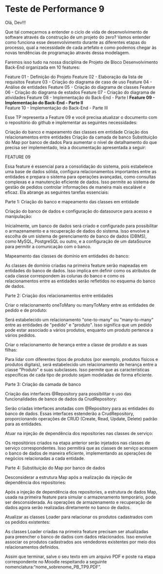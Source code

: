 # Teste de Performance 9

Olá, Dev!!!

Que tal começarmos a entender o ciclo de vida de desenvolvimento de software através da construção de um projeto do zero? Vamos entender como funciona esse desenvolvimento durante as diferentes etapas do processo, qual a necessidade de cada artefato e como podemos chegar às novas tendências de programação através dessa modelagem. 

Faremos isso tudo na nossa disciplina de Projeto de Bloco Desenvolvimento Back-End organizada em 10 features:

Feature 01 - Definição do Projeto
Feature 02 - Elaboração da lista de requisitos
Feature 03 - Criação do diagrama de caso de uso
Feature 04 - Análise de entidades
Feature 05 - Criação do diagrama de classes
Feature 06 - Criação do diagrama de estados
Feature 07 - Criação do diagrama de atividades
Feature 08 - Implementação do Back-End - Parte I
**Feature 09 - Implementação do Back-End - Parte II**  
Feature 10 - Implementação do Back-End - Parte III

Esse TP representa a Feature 09 e você precisa atualizar o documento com o repositório do github e implementar as seguintes necessidades:

Criação do banco e mapeamento das classes em entidade
Criação dos relacionamentos entre entidades
Criação da camada de banco
Substituição do Map por banco de dados
Para aumentar o nível de detalhamento do que precisa ser implementado, leia a documentação apresentada a seguir:

FEATURE 09

Essa feature é essencial para a consolidação do sistema, pois estabelece uma base de dados sólida, configura relacionamentos importantes entre as entidades e prepara o sistema para operações avançadas, como consultas complexas e a manutenção eficiente de dados. Isso permite ao sistema de gestão de pedidos controlar informações de maneira mais escalável e eficaz. Ela abrange as seguintes tarefas essenciais:

Parte 1: Criação do banco e mapeamento das classes em entidade

Criação do banco de dados e configuração do datasource para acesso e manipulação: 

Inicialmente, um banco de dados será criado e configurado para possibilitar o armazenamento e a recuperação de dados do sistema. Isso envolve a escolha de um sistema de gerenciamento de banco de dados (DBMS), como MySQL, PostgreSQL ou outro, e a configuração de um dataSource para permitir a comunicação com o banco.

Mapeamento das classes de domínio em entidades do banco: 

As classes de domínio criadas na primeira feature serão mapeadas em entidades do banco de dados. Isso implica em definir como os atributos de cada classe correspondem às colunas do banco e como os relacionamentos entre as entidades serão refletidos no esquema do banco de dados.

Parte 2: Criação dos relacionamentos entre entidades

Criar o relacionamento oneToMany ou manyToMany entre as entidades de pedido e de produto:

Será estabelecido um relacionamento "one-to-many" ou "many-to-many" entre as entidades de "pedido" e "produto". Isso significa que um pedido pode estar associado a vários produtos, enquanto um produto pertence a vários pedidos.

Criar o relacionamento de herança entre a classe de produto e as suas filhas: 

Para lidar com diferentes tipos de produtos (por exemplo, produtos físicos e produtos digitais), será estabelecido um relacionamento de herança entre a classe "Produto" e suas subclasses. Isso permite que as características específicas de cada tipo de produto sejam modeladas de forma eficiente.

Parte 3: Criação da camada de banco

Criação das interfaces @Repository para possibilitar o uso das funcionalidades de banco de dados da CrudRepository: 

Serão criadas interfaces anotadas com @Repository para as entidades do banco de dados. Essas interfaces estenderão a CrudRepository, proporcionando operações de CRUD (Create, Read, Update, Delete) padrão para as entidades.

Atuar na injeção de dependência dos repositories nas classes de serviço: 

Os repositórios criados na etapa anterior serão injetados nas classes de serviço correspondentes. Isso permitirá que as classes de serviço acessem o banco de dados de maneira eficiente, implementando as operações de negócios relacionadas a cada entidade.

Parte 4: Substituição do Map por banco de dados

Desconsiderar a estrutura Map após a realização da injeção de dependência dos repositories: 

Após a injeção de dependência dos repositories, a estrutura de dados Map, usada na primeira feature para simular o armazenamento temporário, pode ser desconsiderada. As operações de armazenamento e recuperação de dados agora serão realizadas diretamente no banco de dados.

Atualizar as classes Loader para relacionar os produtos cadastrados com os pedidos existentes: 

As classes Loader criadas na primeira feature precisam ser atualizadas para preencher o banco de dados com dados relacionados. Isso envolve associar os produtos cadastrados aos vendedores existentes por meio dos relacionamentos definidos.

Assim que terminar, salve o seu texto em um arquivo PDF e poste na etapa correspondente no Moodle respeitando a seguinte nomenclatura:“nome_sobrenome_PB_TP9.PDF”.